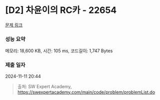 # [D2] 차윤이의 RC카 - 22654 

[문제 링크](https://swexpertacademy.com/main/code/problem/problemDetail.do?contestProbId=AZIx55YKpg0DFAQP) 

### 성능 요약

메모리: 18,600 KB, 시간: 105 ms, 코드길이: 1,747 Bytes

### 제출 일자

2024-11-11 20:44



> 출처: SW Expert Academy, https://swexpertacademy.com/main/code/problem/problemList.do